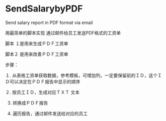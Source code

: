 # SendSalarybyPDF
Send salary report in PDF format via email

用最简单的脚本实现 通过邮件给员工发送PDF格式的工资单

脚本 １是用来生成ＰＤＦ工资单

脚本２ 是用来改善ＰＤＦ工资单

步骤：

１. 从表格工资单获取数据，参考模板，可增加列，一定要保留前的ＩＤ，这个ＩＤ可以决定在ＰＤＦ报告中显示的顺序

２. 按员工ＩＤ，生成对应ＴＸＴ 文本

3. 转换成ＰＤＦ报告

4. 遍历报告，通过邮件发送给对应的员工
